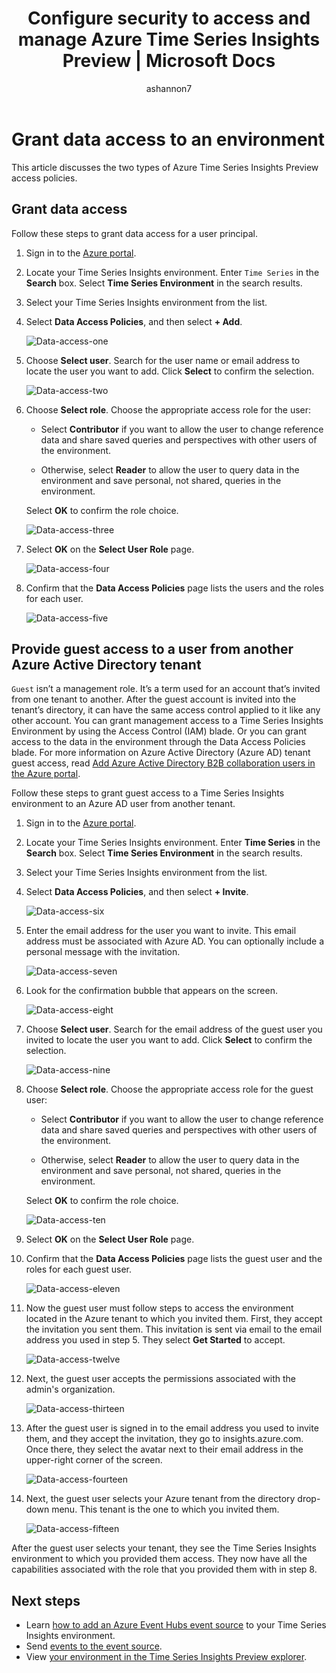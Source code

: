 ﻿---
title: 'Configure security to access and manage Azure Time Series Insights Preview | Microsoft Docs'
description: This article describes how to configure security and permissions as management access policies and data access policies to secure Azure Time Series Insights Preview.
ms.service: time-series-insights
services: time-series-insights
author: ashannon7
ms.author: anshan
manager: cshankar
ms.reviewer: v-mamcge, jasonh, kfile, anshan
ms.workload: big-data
ms.topic: conceptual
ms.date: 11/26/2018
ms.custom: seodec18
---

# Grant data access to an environment

This article discusses the two types of Azure Time Series Insights Preview access policies.

## Grant data access

Follow these steps to grant data access for a user principal.

1. Sign in to the [Azure portal](https://portal.azure.com/).
1. Locate your Time Series Insights environment. Enter `Time Series` in the **Search** box. Select **Time Series Environment** in the search results.
1. Select your Time Series Insights environment from the list.
1. Select **Data Access Policies**, and then select **+ Add**.

    ![Data-access-one][1]

1. Choose **Select user**. Search for the user name or email address to locate the user you want to add. Click **Select** to confirm the selection.

    ![Data-access-two][2]

1. Choose **Select role**. Choose the appropriate access role for the user:

    * Select **Contributor** if you want to allow the user to change reference data and share saved queries and perspectives with other users of the environment.

    * Otherwise, select **Reader** to allow the user to query data in the environment and save personal, not shared, queries in the environment.

   Select **OK** to confirm the role choice.

    ![Data-access-three][3]

1. Select **OK** on the **Select User Role** page.

    ![Data-access-four][4]

1. Confirm that the **Data Access Policies** page lists the users and the roles for each user.

    ![Data-access-five][5]

## Provide guest access to a user from another Azure Active Directory tenant

`Guest` isn’t a management role. It’s a term used for an account that’s invited from one tenant to another. After the guest account is invited into the tenant’s directory, it can have the same access control applied to it like any other account. You can grant management access to a Time Series Insights Environment by using the Access Control (IAM) blade. Or you can grant access to the data in the environment through the Data Access Policies blade. For more information on Azure Active Directory (Azure AD) tenant guest access, read [Add Azure Active Directory B2B collaboration users in the Azure portal](https://docs.microsoft.com/azure/active-directory/b2b/add-users-administrator).

Follow these steps to grant guest access to a Time Series Insights environment to an Azure AD user from another tenant.

1. Sign in to the [Azure portal](https://portal.azure.com/).
1. Locate your Time Series Insights environment. Enter **Time Series** in the **Search** box. Select **Time Series Environment** in the search results.
1. Select your Time Series Insights environment from the list.
1. Select **Data Access Policies**, and then select **+ Invite**.

    ![Data-access-six][6]

1. Enter the email address for the user you want to invite. This email address must be associated with Azure AD. You can optionally include a personal message with the invitation.

    ![Data-access-seven][7]

1. Look for the confirmation bubble that appears on the screen.

    ![Data-access-eight][8]

1. Choose **Select user**. Search for the email address of the guest user you invited to locate the user you want to add. Click **Select** to confirm the selection.

    ![Data-access-nine][9]

1. Choose **Select role**. Choose the appropriate access role for the guest user:

    * Select **Contributor** if you want to allow the user to change reference data and share saved queries and perspectives with other users of the environment.

    * Otherwise, select **Reader** to allow the user to query data in the environment and save personal, not shared, queries in the environment.

   Select **OK** to confirm the role choice.

    ![Data-access-ten][10]

1. Select **OK** on the **Select User Role** page.

1. Confirm that the **Data Access Policies** page lists the guest user and the roles for each guest user.

    ![Data-access-eleven][11]

1. Now the guest user must follow steps to access the environment located in the Azure tenant to which you invited them. First, they accept the invitation you sent them. This invitation is sent via email to the email address you used in step 5. They select **Get Started** to accept.

    ![Data-access-twelve][12]

1. Next, the guest user accepts the permissions associated with the admin's organization.

    ![Data-access-thirteen][13]

1. After the guest user is signed in to the email address you used to invite them, and they accept the invitation, they go to insights.azure.com. Once there, they select the avatar next to their email address in the upper-right corner of the screen.

    ![Data-access-fourteen][14]

1. Next, the guest user selects your Azure tenant from the directory drop-down menu. This tenant is the one to which you invited them.

    ![Data-access-fifteen][15]

After the guest user selects your tenant, they see the Time Series Insights environment to which you provided them access. They now have all the capabilities associated with the role that you provided them with in step 8.

## Next steps

* Learn [how to add an Azure Event Hubs event source](./time-series-insights-how-to-add-an-event-source-eventhub.md) to your Time Series Insights environment.
* Send [events to the event source](./time-series-insights-send-events.md).
* View [your environment in the Time Series Insights Preview explorer](./time-series-insights-update-explorer.md).

<!-- Images -->
[1]: media/data-access/data-access-one.png
[2]: media/data-access/data-access-two.png
[3]: media/data-access/data-access-three.png
[4]: media/data-access/data-access-four.png
[5]: media/data-access/data-access-five.png
[6]: media/data-access/data-access-six.png
[7]: media/data-access/data-access-seven.png
[8]: media/data-access/data-access-eight.png
[9]: media/data-access/data-access-nine.png
[10]: media/data-access/data-access-ten.png
[11]: media/data-access/data-access-eleven.png
[12]: media/data-access/data-access-twelve.png
[13]: media/data-access/data-access-thirteen.png
[14]: media/data-access/data-access-fourteen.png
[15]: media/data-access/data-access-fifteen.png